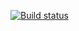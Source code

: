 [![Build status](https://ci.appveyor.com/api/projects/status/ihpcenr8b04be6j7?svg=true)](https://ci.appveyor.com/project/Darya9810/orderingcarddelivery)